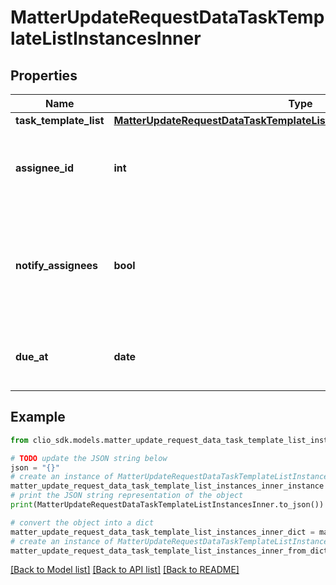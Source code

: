# MatterUpdateRequestDataTaskTemplateListInstancesInner


## Properties

Name | Type | Description | Notes
------------ | ------------- | ------------- | -------------
**task_template_list** | [**MatterUpdateRequestDataTaskTemplateListInstancesInnerTaskTemplateList**](MatterUpdateRequestDataTaskTemplateListInstancesInnerTaskTemplateList.md) |  | [optional] 
**assignee_id** | **int** | The id of the user to assign the task template list to. | [optional] 
**notify_assignees** | **bool** | Whether or not task list assignees should be notified when the task list is assigned to a matter. | [optional] 
**due_at** | **date** | Due date of the tasks. (Expects an ISO-8601 date). | [optional] 

## Example

```python
from clio_sdk.models.matter_update_request_data_task_template_list_instances_inner import MatterUpdateRequestDataTaskTemplateListInstancesInner

# TODO update the JSON string below
json = "{}"
# create an instance of MatterUpdateRequestDataTaskTemplateListInstancesInner from a JSON string
matter_update_request_data_task_template_list_instances_inner_instance = MatterUpdateRequestDataTaskTemplateListInstancesInner.from_json(json)
# print the JSON string representation of the object
print(MatterUpdateRequestDataTaskTemplateListInstancesInner.to_json())

# convert the object into a dict
matter_update_request_data_task_template_list_instances_inner_dict = matter_update_request_data_task_template_list_instances_inner_instance.to_dict()
# create an instance of MatterUpdateRequestDataTaskTemplateListInstancesInner from a dict
matter_update_request_data_task_template_list_instances_inner_from_dict = MatterUpdateRequestDataTaskTemplateListInstancesInner.from_dict(matter_update_request_data_task_template_list_instances_inner_dict)
```
[[Back to Model list]](../README.md#documentation-for-models) [[Back to API list]](../README.md#documentation-for-api-endpoints) [[Back to README]](../README.md)



